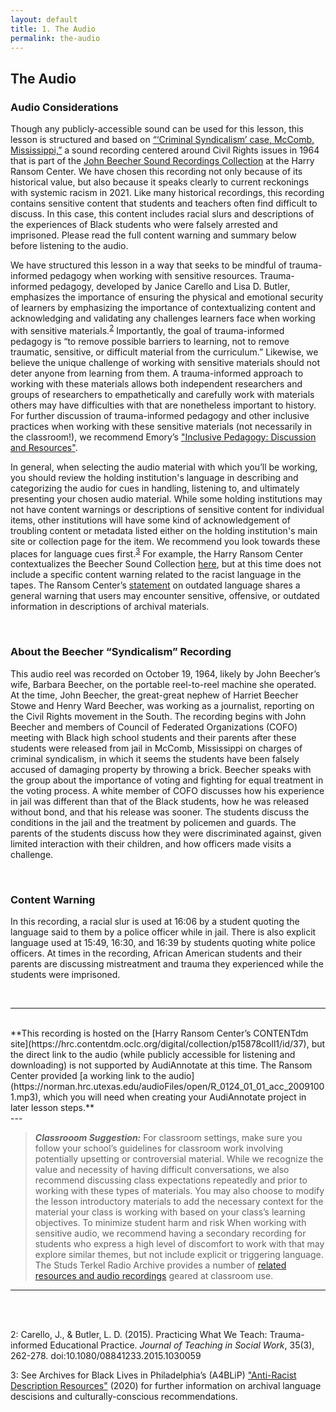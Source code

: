 ```yaml
---
layout: default
title: 1. The Audio
permalink: the-audio
---
```

<!-- Add an essay or interpretive material below this line,
using HTML or markdown.  Do not modify this file above this line -->

## The Audio

### Audio Considerations

Though any publicly-accessible sound can be used for this lesson, this lesson is structured and based on [“‘Criminal Syndicalism’ case, McComb, Mississippi,”](https://hrc.contentdm.oclc.org/digital/collection/p15878coll1/id/37) a sound recording centered around Civil Rights issues in 1964 that is part of the [John Beecher Sound Recordings Collection](https://hrc.contentdm.oclc.org/digital/collection/p15878coll1) at the Harry Ransom Center. We have chosen this recording not only  because of its historical value,  but also because it  speaks clearly to current reckonings with systemic racism in 2021. Like many historical recordings, this recording contains sensitive content that students and teachers often find difficult to discuss. In this case, this content includes racial slurs and descriptions of the experiences of Black students who were falsely arrested and imprisoned. Please read the full content warning and summary below before listening to the audio.

We have structured this lesson in a way that seeks to be mindful of trauma-informed pedagogy when working with sensitive resources. Trauma-informed pedagogy, developed by Janice Carello and Lisa D. Butler, emphasizes the importance of ensuring the physical and emotional security of learners by emphasizing the importance of contextualizing content and acknowledging and validating any challenges learners face when working with sensitive materials.<sup>[2](#footnote2)</sup> Importantly, the goal of trauma-informed pedagogy is “to remove possible barriers to learning, not to remove traumatic, sensitive, or difficult material from the curriculum.” Likewise, we believe the unique challenge of working with sensitive materials should not deter anyone from learning from them. A trauma-informed approach to working with these materials allows both independent researchers and groups of researchers to empathetically and carefully work with materials others may have difficulties with that are nonetheless important to history. For further discussion of trauma-informed pedagogy and other inclusive practices when working with these sensitive materials (not necessarily in the classroom!), we recommend Emory’s ["Inclusive Pedagogy: Discussion and Resources"](https://cfde.emory.edu/_includes/documents/sections/resources/inclusive-pedagogy-2019-2020.pdf). 

In general, when selecting the audio material with which you’ll be working, you should review the holding institution's language in describing and categorizing the audio for cues in handling, listening to, and ultimately presenting your chosen audio material. While some holding institutions may not have content warnings or descriptions of sensitive content for individual items, other institutions will have some kind of acknowledgement of troubling content or metadata listed either on the holding institution's main site or collection page for the item. We recommend you look towards these places for language cues first.<sup>[3](#footnote3)</sup> For example, the Harry Ransom Center contextualizes the Beecher Sound Collection [here](https://hrc.contentdm.oclc.org/digital/collection/p15878coll1), but at this time does not include a specific content warning related to the racist language in the tapes. The Ransom Center’s [statement](https://www.hrc.utexas.edu/policies/language-statement/) on outdated language shares a general warning that users may encounter sensitive, offensive, or outdated information in descriptions of archival materials.

<br>

### About the Beecher “Syndicalism” Recording

This audio reel was recorded on October 19, 1964, likely by John Beecher’s wife, Barbara Beecher, on the portable reel-to-reel machine she operated. At the time, John Beecher, the great-great nephew of Harriet Beecher Stowe and Henry Ward Beecher, was working as a journalist, reporting on the Civil Rights movement in the South. The recording begins with John Beecher and members of Council of Federated Organizations (COFO) meeting with Black high school students and their parents after these students were released from jail in McComb, Mississippi on charges of criminal syndicalism, in which it seems the students have been falsely accused of damaging property by throwing a brick. Beecher speaks with the group about the importance of voting and fighting for equal treatment in the voting process. A white member of COFO discusses how his experience in jail was different than that of the Black students, how he was released without bond, and that his release was sooner. The students discuss the conditions in the jail and the treatment by policemen and guards. The parents of the students discuss how they were discriminated against, given limited interaction with their children, and how officers made visits a challenge.

<br>

### Content Warning

In this recording, a racial slur is used at 16:06 by a student quoting the language said to them by a police officer while in jail. There is also explicit language used at 15:49, 16:30, and 16:39 by students quoting white police officers. At times in the recording, African American students and their parents are discussing mistreatment and trauma they experienced while the students were imprisoned. 

<br>

---
<br>
**This recording is hosted on the [Harry Ransom Center’s CONTENTdm site](https://hrc.contentdm.oclc.org/digital/collection/p15878coll1/id/37), but the direct link to the audio (while publicly accessible for listening and downloading) is not supported by AudiAnnotate at this time. The Ransom Center provided [a working link to the audio](https://norman.hrc.utexas.edu/audioFiles/open/R_0124_01_01_acc_20091001.mp3), which you will need when creating your AudiAnnotate project in later lesson steps.** 
<br>
---

<br>

> **_Classrooom Suggestion:_** 
For classroom settings, make sure you follow your school’s guidelines for classroom work involving potentially upsetting or controversial material. While we recognize the value and necessity of having difficult conversations, we also recommend discussing class expectations repeatedly and prior to working with these types of materials. You may also choose to modify the lesson introductory materials to add the necessary context for the material your class is working with based on your class’s learning objectives. To minimize student harm and risk When working with sensitive audio, we recommend having a secondary recording for students who express a high level of discomfort to work with that may explore similar themes, but not include explicit or triggering language.  The Studs Terkel Radio Archive provides a number of [related resources and audio recordings](https://studsterkel.wfmt.com/classroom) geared at classroom use. 

---
<br>
<br>

<a name="footnote2">2</a>: Carello, J., & Butler, L. D. (2015). Practicing What We Teach: Trauma-informed Educational Practice. *Journal of Teaching in Social Work*, 35(3), 262-278. doi:10.1080/08841233.2015.1030059

<a name="footnote3">3</a>: See Archives for Black Lives in Philadelphia’s (A4BLiP) ["Anti-Racist Description Resources"](https://archivesforblacklives.files.wordpress.com/2020/11/ardr_202010.pdf) (2020) for further information on archival language descisions and culturally-conscious recommendations. 

